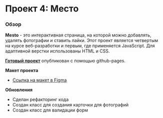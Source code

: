 # Проект 4: Место

### Обзор
**Mesto** - это интерактивная страница, на которой можно добавлять, удалять фотографии и ставить лайки.
Этот проект является четвертым на курсе веб-разработки и первым, где применяется JavaScript. Для адаптивной верстки использованы HTML и CSS. 

[**Готовый проект**](https://jtuvaleva.github.io/mesto/) опубликован с помощью github-pages.

**Макет проекта**

* [Ссылка на макет в Figma](https://www.figma.com/file/StZjf8HnoeLdiXS7dYrLAh/JavaScript.-Sprint-4)


**Обновления**
* Сделан рефакторинг кода
* Создан класс для создания карточки для фотографий
* Создан класс для валидации форм